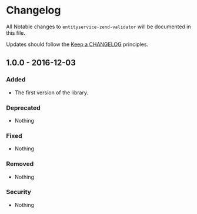 # Changelog

All Notable changes to `entityservice-zend-validator` will be documented in this file.

Updates should follow the [Keep a CHANGELOG](http://keepachangelog.com/) principles.

## 1.0.0 - 2016-12-03

### Added
- The first version of the library.

### Deprecated
- Nothing

### Fixed
- Nothing

### Removed
- Nothing

### Security
- Nothing
